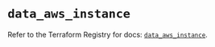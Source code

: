 # `data_aws_instance`

Refer to the Terraform Registry for docs: [`data_aws_instance`](https://registry.terraform.io/providers/hashicorp/aws/6.6.0/docs/data-sources/instance).
